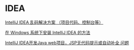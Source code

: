 # IDEA

[IntelliJ IDEA 乱码解决方案 （项目代码、控制台等）](https://www.cnblogs.com/vhua/p/idea_1.html)

[在 Windows 系统下安装 IntelliJ IDEA 的方法](https://blog.csdn.net/qq_35246620/article/details/61200815)

[
IntelliJ IDEA开发Java web项目，JSP无代码提示或自动补全 问题](https://blog.csdn.net/tangxl2008008/article/details/71411547)

